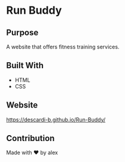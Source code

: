 # Run Buddy

## Purpose
A website that offers fitness training services.

## Built With
* HTML
* CSS

## Website
https://descardi-b.github.io/Run-Buddy/

## Contribution
Made with ❤️ by alex
